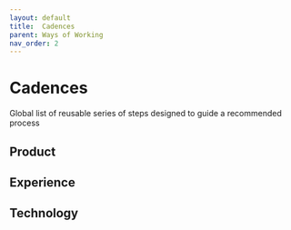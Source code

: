 ```yaml
---
layout: default
title:  Cadences
parent: Ways of Working
nav_order: 2
---
```


# Cadences
Global list of reusable series of steps designed to guide a recommended process

## Product

## Experience

## Technology
